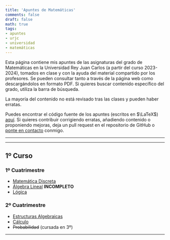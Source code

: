 ```yaml
---
title: 'Apuntes de Matemáticas'
comments: false
draft: false
math: true
tags:
- apuntes
- urjc
- universidad
- matemáticas
---
```

Esta página contiene mis apuntes de las asignaturas del grado de Matemáticas en la Universidad Rey Juan Carlos (a partir del curso 2023-2024), tomados en clase y con la ayuda del material compartido por los profesores. Se pueden consultar tanto a través de la página web como descargándolos en formato PDF. Si quieres buscar contenido específico del grado, utiliza la barra de búsqueda.

La mayoría del contenido no está revisado tras las clases y pueden haber erratas.

Puedes encontrar el código fuente de los apuntes (escritos en $\LaTeX$) [aquí](https://github.com/DiegoRodriguezT/apuntesmat). Si quieres contribuir corrigiendo erratas, añadiendo contenido o proponiendo mejoras, deja un pull request en el repositorio de GitHub o [ponte en contacto](https://diiegorgueez.me/contact) conmigo. 

---

<div id="search"></div>

---

## 1º Curso

### 1º Cuatrimestre

- [Matemática Discreta](https://diiegorgueez.me/md-2324/)
- [Álgebra Lineal](https://diiegorgueez.me/al-2324/) **INCOMPLETO**
- [Lógica](https://diiegorgueez.me/lg-2324/)

### 2º Cuatrimestre
- [Estructuras Algebraicas](https://diiegorgueez.me/ea-2324/)
- [Cálculo](https://diiegorgueez.me/cal-2324/)
- ~~Probabilidad~~ (cursada en 3º)

---